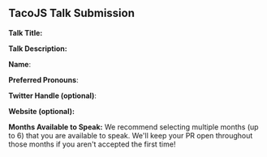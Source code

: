 ## TacoJS Talk Submission

**Talk Title:**

**Talk Description:**

**Name**:

**Preferred Pronouns**:

**Twitter Handle (optional)**:

**Website (optional):**

**Months Available to Speak:** We recommend selecting multiple months (up to 6) that you are available to speak. We'll keep your PR open throughout those months if you aren't accepted the first time!

